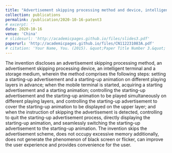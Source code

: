 ```yaml
---
title: "Advertisement skipping processing method and device, intelligent terminal and storage medium"
collection: publications
permalink: /publication/2020-10-16-patent3
# excerpt: ''
date: 2020-10-16
venue: 'China'
# slidesurl: 'http://academicpages.github.io/files/slides3.pdf'
paperurl: 'http://academicpages.github.io/files/CN112231083A.pdf'
# citation: 'Your Name, You. (2015). &quot;Paper Title Number 3.&quot; <i>Journal 1</i>. 1(3).'
---
```


The invention discloses an advertisement skipping processing method, an advertisement skipping processing device, an intelligent terminal and a storage medium, wherein the method comprises the following steps: setting a starting-up advertisement and a starting-up animation on different playing layers in advance; when the mobile terminal is started, acquiring a starting advertisement and a starting animation; controlling the starting-up advertisement and the starting-up animation to be played simultaneously on different playing layers, and controlling the starting-up advertisement to cover the starting-up animation to be displayed on the upper layer; and when the instruction of skipping the advertisement is detected, controlling to quit the starting-up advertisement process, directly displaying the starting-up animation, and seamlessly switching the starting-up advertisement to the starting-up animation. The invention skips the advertisement scheme, does not occupy excessive memory additionally, does not generate the phenomenon of black screen or flicker, can improve the user experience and provides convenience for the user.